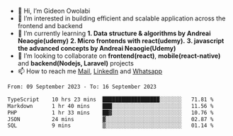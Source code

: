 - 👋 Hi, I’m Gideon Owolabi
- 👀 I’m interested in building efficient and scalable application across the frontend and backend
- 🌱 I’m currently learning <b>1. Data structure & algorithms by Andreai Neaogie(udemy)</b> <b>2. Micro frontends with react(udemy).</b>  <b>3. javascript the advanced concepts by Andreai Neaogie(Udemy)</b>
- 💞️ I’m looking to collaborate on <b>frontend(react)</b>, <b>mobile(react-native)</b> and <b>backend(Nodejs, Laravel)</b> projects
- 📫 How to reach me <a href="mailto:gideoniyin2021@gmail.com">Mail</a>, <a href="https://www.linkedin.com/in/gideon-owolabi-9b667a232/">LinkedIn</a> and <a href="https://wa.me/2348055377085">Whatsapp</a>

<!---
gude1/gude1 is a ✨ special ✨ repository because its `README.md` (this file) appears on your GitHub profile.
You can click the Preview link to take a look at your changes.
--->

<!--START_SECTION:waka-->

```txt
From: 09 September 2023 - To: 16 September 2023

TypeScript    10 hrs 23 mins  ██████████████████░░░░░░░   71.81 %
Markdown      1 hr 40 mins    ███░░░░░░░░░░░░░░░░░░░░░░   11.56 %
PHP           1 hr 33 mins    ██▓░░░░░░░░░░░░░░░░░░░░░░   10.76 %
JSON          24 mins         ▓░░░░░░░░░░░░░░░░░░░░░░░░   02.87 %
SQL           9 mins          ▒░░░░░░░░░░░░░░░░░░░░░░░░   01.14 %
```

<!--END_SECTION:waka-->
